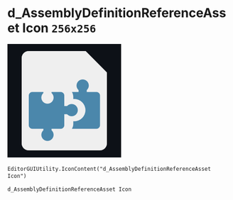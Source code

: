 # d_AssemblyDefinitionReferenceAsset Icon `256x256`
<img src="/img/d_AssemblyDefinitionReferenceAsset%20Icon.png" width=256 height=256>

``` CSharp
EditorGUIUtility.IconContent("d_AssemblyDefinitionReferenceAsset Icon")
```
```
d_AssemblyDefinitionReferenceAsset Icon
```
